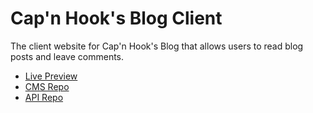 # Cap'n Hook's Blog Client

The client website for Cap'n Hook's Blog that allows users to read blog posts and leave comments. 

  - [Live Preview](https://luhook04.github.io/blog-rest-client/)
  - [CMS Repo](https://github.com/luhook04/blog-rest-cms)
  - [API Repo](https://github.com/luhook04/blog-rest)
